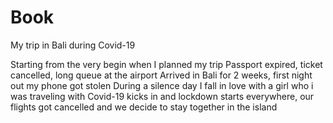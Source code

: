 # Book
My trip in Bali during Covid-19

Starting from the very begin when I planned my trip
Passport expired, ticket cancelled, long queue at the airport
Arrived in Bali for 2 weeks, first night out my phone got stolen 
During a silence day I fall in love with a girl who i was traveling with
Covid-19 kicks in and lockdown starts everywhere, our flights got cancelled and we decide to stay together in the island
